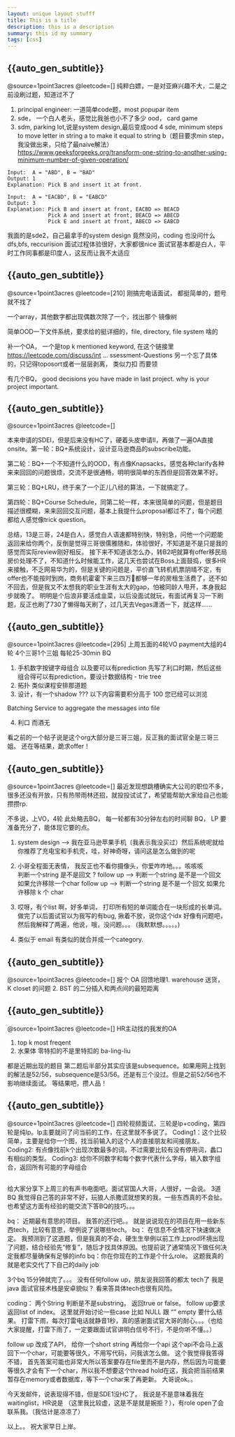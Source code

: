 ```yaml
---
layout: unique layout stufff
title: This is a title
description: this is a description
summary: this id my summary
tags: [css]
---
```


## {{auto_gen_subtitle}}
@source=1point3acres
@leetcode=[]
纯粹白嫖，一是对亚麻兴趣不大，二是之前没刷过题，知道过不了

1. principal engineer:  一道简单code题，most popupar item
2. sde， 一个白人老头，感觉比我爸也小不了多少 ood， card game
3. sdm, parking lot,说是system design,最后变成ood
4 sde, minimum steps to move letter in string a to make it equal to string b（题目要求min step，我没做出来，只给了最naive解法）
https://www.geeksforgeeks.org/transform-one-string-to-another-using-minimum-number-of-given-operation/
```
Input:  A = "ABD", B = "BAD"
Output: 1
Explanation: Pick B and insert it at front.

Input:  A = "EACBD", B = "EABCD"
Output: 3
Explanation: Pick B and insert at front, EACBD => BEACD
             Pick A and insert at front, BEACD => ABECD
             Pick E and insert at front, ABECD => EABCD
```
我面的是sde2，自己最拿手的system design 竟然没问，coding 也没问什么dfs,bfs, reccurision
面试过程体验很好，大家都很nice
面试官基本都是白人，平时工作同事都是印度人，这反而让我不太适应


## {{auto_gen_subtitle}}
@source=1point3acres
@leetcode=[210]
刚搞完电话面试， 都挺简单的，题号就不找了

一个array，其他数字都出现偶数次除了一个，找出那个
镜像树

简单OOD一下文件系统，要求给的挺详细的，file, directory, file system 啥的

补一个OA，
一个是top k mentioned keyword, 在这个链接里
https://leetcode.com/discuss/int ... ssessment-Questions
另一个忘了具体的，只记得toposort或者一层层剥离， 类似力扣 而要领

有几个BQ， good decisions you have made in last project. why is your project important. 


## {{auto_gen_subtitle}}
@source=1point3acres
@leetcode=[]

 本来申请的SDEI，但是后来没有HC了，硬着头皮申请II，再做了一遍OA直接onsite。第一轮：BQ+系统设计，设计亚马逊商品的subscribe功能。

第二轮：BQ+一个不知道什么的OOD，有点像Knapsacks，感觉各种clarify各种来来回回的问题很烦，交流不是很通畅，明明很简单的东西但是回答效果不好。

第三轮：BQ+LRU，终于来了一个正儿八经的算法，一下就搞定了。

第四轮：BQ+Course Schedule，同第二轮一样，本来很简单的问题，但是题目描述很模糊，来来回回交互问题，基本上我提什么proposal都过不了，每个问题都给人感觉像trick question。

总结，13是三哥，24是白人，感觉白人语速都特别快，特别急，问他一个问题能返回来给你两个，反倒是觉得三哥很儒雅随和，体验很好，不知道是不是只是我的感觉而实际review刚好相反。
接下来不知道该怎么办，转B2吧就算有offer移民局房价处理不了，不知道什么时候能工作，这几天也尝试在Boss上面鼓捣，很多HR来接触，不乏网易华为的，但是关键的问题是，平价直飞转机机票阴晴不定，有offer也不能按时到岗，商务机霍霍下来三四万🔪都够一年的房租生活费了，还不如不回去，但是我又不太想我的职业生涯有太大的gap，怕被同龄人甩开，本身我起步就晚了。
明明是个后浪非要活成韭菜，以后没面试就玩，有面试再复习一下刷题，反正也刷了730了懒得每天刷了，过几天去Vegas潇洒一下，就这样……

## {{auto_gen_subtitle}}
@source=1point3acres
@leetcode=[295]
上周五面的4轮VO payment大组的4轮 4个三哥1个三姐
每轮25-30min BQ
1. 手机数字按键字母组合 以及要可以有prediction 先写了利口时期，然后这些组合得可以有prediction，要设计数据结构 - trie tree
2. 拓扑  类似课程安排那道题
3. 设计，有一个shadow  ???
以下内容需要积分高于 100 您已经可以浏览

Batching Service to aggregate the messages into file


4. 利口 而酒无

看之前的一个帖子说是这个org大部分是三哥三姐，反正我的面试官全是三哥三姐。
还在等结果，跪求offer！

## {{auto_gen_subtitle}}
@source=1point3acres
@leetcode=[]
最近发现想跳槽确实大公司的职位不多，很多还没有开放，只有热带雨林还招，就投投试试了，希望能帮助大家给自己也能攒攒rp.

不多说，上VO，4轮
此处略去BQ， 每一轮都有30分钟左右的时间聊 BQ， LP 要准备充分了，能体现它要的点。
1. system design --> 我在亚马逊苹果手机（我表示我没买过）然后系统呢就给你推荐了充电宝和手机壳，哇，好神奇呀，请问这是怎么做到的呢
2. 小哥全程面无表情， 我反正也不看你摄像头，你爱咋咋地。。。咳咳咳  
判断一个string 是不是回文 ?
    follow up  --> 判断一个string 是不是一个回文 如果允许移除一个char
    follow up --> 判断一个string 是不是一个回文 如果允许移除 k 个 char

3. 哎呀，有个list 啊，好多单词， 打印所有短的单词能合在一块形成的长单词。
做完了以后面试官以为我写的有bug, 揪着不放，说你这个idx 好像有问题吧，然后我解释了两遍，他说，哦，没问题。。。
(我默默想。。。。。)

4. 类似于 email 有类似的就合并成一个category. 


## {{auto_gen_subtitle}}
@source=1point3acres
@leetcode=[]
报个 OA 回馈地理1. warehouse 送货， K closet 的问题
2. BST 的二分插入和两点间的最短距离

## {{auto_gen_subtitle}}
@source=1point3acres
@leetcode=[]
HR主动找的我发的OA
1. top k most freqent
2. 水果体 零特扣的不是里特扣的 ba-ling-liu

都是近期出现的题目
第二题后半部分其实应该是subsequence。如果用网上找到的解法是52/56，subsequence是53/56。还是有三个没过。但是之前52/56也不影响继续面试。
等结果吧，攒人品！

## {{auto_gen_subtitle}}
@source=1point3acres
@leetcode=[]
 四轮视频面试，三轮是lp+coding，第四轮是纯lp。lp主要就问了问当前的工作，在这里就不多说了。
Coding1：这个比较简单，主要是给你一个图，找当前输入的这个人的直接朋友和间接朋友。
Coding2: 有点像找前k个出现次数最多的词，不过需要比较有没有停用词，蠡口有相似的类型。
Coding3: 给你不同数字和每个数字代表什么字母，输入数字组合，返回所有可能的字母组合

## 
给大家分享下上周三的有声书电面吧。面试官国人大哥，人很好，一会说。
3道BQ 我觉得自己答的非常不好，玩狼人杀撒谎就想笑的我，一些东西真的不会扯。也希望这方面有经验的能交流下答BQ的技巧。。。

bq： 近期最有意思的项目。 我答的还行吧。。 就是说说现在的项目在用一些新东西tech，比较有意思，举例说了说哪些tech。
bq： 在信息不全情况下快速做决定。 我预测到了这道题，但是我真的不会，硬生生举例以前工作上prod环境出现了问题，结合经验先“修复”，随后才找具体原因。也提前说了通常情况下做任何决定我都尽量确保有足够的info
bq：你在你现在的工作是个什么role。 这题我真的就是老实交代了下自己的daily job

3个bq 15分钟就完了。。。 没有任何follow up，朋友说我回答的都太 tech了 我是java 面试官技术栈是安卓貌似？ 看来答具体tech也很有风险。

coding：
两个String 判断是不是substring。 返回true or false。 follow up要求返回list of index。 这里就开始讨论一些case 比如 NULL 跟 “” empty 要什么结果。
打雷下雨，每次打雷电话就静音1秒，真的感谢面试官大哥的耐心。。。（也给大家提醒，打雷下雨了，一定要跟面试官讲明白信号不行，不是你听不懂。。）

follow up
改成了API， 给你一个short string 再给你一个api 这个api不会马上返回下一个char，可能要等很久，不用写代码，问我该怎么做。
这个我觉得我答得不错， 首先答案可能也非常大所以答案要存在file里而不是内存，然后因为可能要等很久才会有下一个char，所以我不想要这个thread hold在这，我会把当前结果暂存在memory或者数据库，等下一个char来了再更新。 大哥说ok。。

今天发邮件，说表现得不错，但是SDE1没HC了。 我说是不是意味着我在waitinglist，HR说是 （这里我比较虚，这是不是就是婉拒？），有role open了会联系我。（我估计是凉凉了）

以上。。 祝大家早日上岸。

